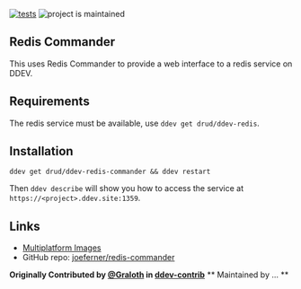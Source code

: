 [![tests](https://github.com/drud/ddev-redis-commander/actions/workflows/tests.yml/badge.svg)](https://github.com/drud/ddev-redis-commander/actions/workflows/tests.yml) ![project is maintained](https://img.shields.io/maintenance/yes/2022.svg)

## Redis Commander

This uses Redis Commander to provide a web interface to a redis service on DDEV.

## Requirements

The redis service must be available, use `ddev get drud/ddev-redis`.

## Installation

`ddev get drud/ddev-redis-commander && ddev restart`

Then `ddev describe` will show you how to access the service at `https://<project>.ddev.site:1359`.

## Links

* [Multiplatform Images](https://github.com/joeferner/redis-commander/pkgs/container/redis-commander)
* GitHub repo: [joeferner/redis-commander](https://github.com/joeferner/redis-commander)

**Originally Contributed by [@Graloth](https://github.com/Graloth) in [ddev-contrib](https://github.com/drud/ddev-contrib/tree/master/docker-compose-services/redis-commander)**
** Maintained by ... **


